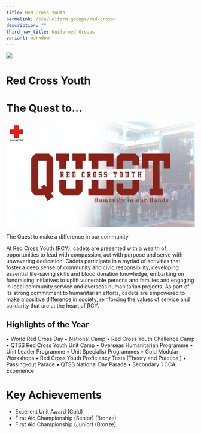 ```yaml
---
title: Red Cross Youth
permalink: /cca/uniform-groups/red-cross/
description: ""
third_nav_title: Uniformed Groups
variant: markdown
---
```

![](/images/CCA/EUA-Award-Gold-e1515400451212.jpg)

Red Cross Youth
===============

# The Quest to...

![](/images/Picture1dc.png)

The Quest to make a difference in our community

At Red Cross Youth (RCY), cadets are presented with a wealth of opportunities to lead with compassion, act with purpose and serve with unwavering dedication. Cadets participate in a myriad of activities that foster a deep sense of community and civic responsibility, developing essential life-saving skills and blood donation knowledge, embarking on fundraising initiatives to uplift vulnerable persons and families and engaging in local community service and overseas humanitarian projects. As part of its strong commitment to humanitarian efforts, cadets are empowered to make a positive difference in society, reinforcing the values of service and solidarity that are at the heart of RCY.


**Highlights of the Year**
----------

• World Red Cross Day
• National Camp
• Red Cross Youth Challenge Camp
• QTSS Red Cross Youth Unit Camp
• Overseas Humanitarian Programme
• Unit Leader Programme
• Unit Specialist Programmes
• Gold Modular Workshops
• Red Cross Youth Proficiency Tests (Theory
and Practical)
• Passing-out Parade
• QTSS National Day Parade
• Secondary 1 CCA Experience


# **Key Achievements** 
 
* Excellent Unit Award (Gold)
* First Aid Championship (Senior) (Bronze)
* First Aid Championship (Junior) (Bronze)




